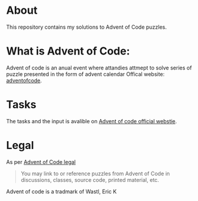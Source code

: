 # About
This repository contains my solutions to Advent of Code puzzles.

# What is Advent of Code:
Advent of code is an anual event where attandies attmept to solve series of puzzle presented in the form of advent calendar
Offical website: [adventofcode](https://adventofcode.com/about).

# Tasks
The tasks and the input is avalible on [Advent of code official webstie](https://adventofcode.com/).

# Legal
As per [Advent of Code legal](https://adventofcode.com/2024/about#legal)
> You may link to or reference puzzles from Advent of Code in discussions, classes, source code, printed material, etc.

Advent of code is a tradmark of Wastl, Eric K
